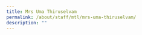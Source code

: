 ```yaml
---
title: Mrs Uma Thiruselvam
permalink: /about/staff/mtl/mrs-uma-thiruselvam/
description: ""
---
```

